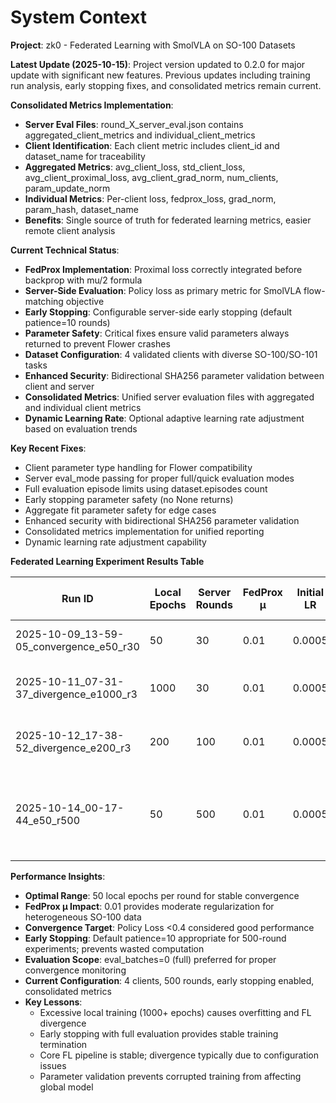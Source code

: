 # System Context

**Project**: zk0 - Federated Learning with SmolVLA on SO-100 Datasets

**Latest Update (2025-10-15)**: Project version updated to 0.2.0 for major update with significant new features. Previous updates including training run analysis, early stopping fixes, and consolidated metrics remain current.

**Consolidated Metrics Implementation**:
- **Server Eval Files**: round_X_server_eval.json contains aggregated_client_metrics and individual_client_metrics
- **Client Identification**: Each client metric includes client_id and dataset_name for traceability
- **Aggregated Metrics**: avg_client_loss, std_client_loss, avg_client_proximal_loss, avg_client_grad_norm, num_clients, param_update_norm
- **Individual Metrics**: Per-client loss, fedprox_loss, grad_norm, param_hash, dataset_name
- **Benefits**: Single source of truth for federated learning metrics, easier remote client analysis

**Current Technical Status**:
- **FedProx Implementation**: Proximal loss correctly integrated before backprop with mu/2 formula
- **Server-Side Evaluation**: Policy loss as primary metric for SmolVLA flow-matching objective
- **Early Stopping**: Configurable server-side early stopping (default patience=10 rounds)
- **Parameter Safety**: Critical fixes ensure valid parameters always returned to prevent Flower crashes
- **Dataset Configuration**: 4 validated clients with diverse SO-100/SO-101 tasks
- **Enhanced Security**: Bidirectional SHA256 parameter validation between client and server
- **Consolidated Metrics**: Unified server evaluation files with aggregated and individual client metrics
- **Dynamic Learning Rate**: Optional adaptive learning rate adjustment based on evaluation trends

**Key Recent Fixes**:
- Client parameter type handling for Flower compatibility
- Server eval_mode passing for proper full/quick evaluation modes
- Full evaluation episode limits using dataset.episodes count
- Early stopping parameter safety (no None returns)
- Aggregate fit parameter safety for edge cases
- Enhanced security with bidirectional SHA256 parameter validation
- Consolidated metrics implementation for unified reporting
- Dynamic learning rate adjustment capability

**Federated Learning Experiment Results Table**

| Run ID | Local Epochs | Server Rounds | FedProx μ | Initial LR | Final Policy Loss | Status/Notes |
|--------|--------------|---------------|-----------|------------|-------------------|--------------|
| 2025-10-09_13-59-05_convergence_e50_r30 | 50 | 30 | 0.01 | 0.0005 | 0.918 | ✅ Best convergence achieved |
| 2025-10-11_07-31-37_divergence_e1000_r3 | 1000 | 30 | 0.01 | 0.0005 | 1.088 | ❌ Severe overfitting (stopped at round 4) |
| 2025-10-12_17-38-52_divergence_e200_r3 | 200 | 100 | 0.01 | 0.0005 | 0.570 | ❌ Divergence observed (stopped at round 3) |
| 2025-10-14_00-17-44_e50_r500 | 50 | 500 | 0.01 | 0.0005 | N/A | ❌ Early stopping triggered (round 16) due to aggressive patience=10 |

**Performance Insights**:
- **Optimal Range**: 50 local epochs per round for stable convergence
- **FedProx μ Impact**: 0.01 provides moderate regularization for heterogeneous SO-100 data
- **Convergence Target**: Policy Loss <0.4 considered good performance
- **Early Stopping**: Default patience=10 appropriate for 500-round experiments; prevents wasted computation
- **Evaluation Scope**: eval_batches=0 (full) preferred for proper convergence monitoring
- **Current Configuration**: 4 clients, 500 rounds, early stopping enabled, consolidated metrics
- **Key Lessons**:
  - Excessive local training (1000+ epochs) causes overfitting and FL divergence
  - Early stopping with full evaluation provides stable training termination
  - Core FL pipeline is stable; divergence typically due to configuration issues
  - Parameter validation prevents corrupted training from affecting global model
